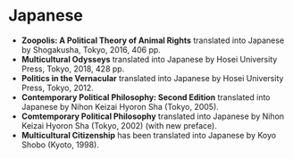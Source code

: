 # Japanese

- **Zoopolis: A Political Theory of Animal Rights** translated into Japanese by Shogakusha, Tokyo, 2016, 406 pp.
- **Multicultural Odysseys** translated into Japanese by Hosei University Press, Tokyo, 2018, 428 pp.
- **Politics in the Vernacular** translated into Japanese by Hosei University Press, Tokyo, 2012.
- **Contemporary Political Philosophy: Second Edition** translated into Japanese by Nihon Keizai Hyoron Sha (Tokyo, 2005).
- **Comtemporary Political Philosophy** translated into Japanese by Nihon Keizai Hyoron Sha (Tokyo, 2002) (with new preface).
- **Multicultural Citizenship** has been translated into Japanese by Koyo Shobo (Kyoto, 1998).
